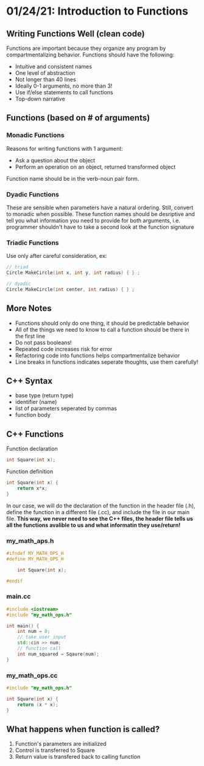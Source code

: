 # 01/24/21: Introduction to Functions

## Writing Functions Well (clean code)
Functions are important because they organize any program by compartmentalizing behavior. Functions should have the following:
- Intuitive and consistent names
- One level of abstraction
- Not longer than 40 lines
- Ideally 0-1 arguments, no more than 3! 
- Use if/else statements to call functions
- Top-down narrative


## Functions (based on # of arguments)
### Monadic Functions
Reasons for writing functions with 1 argument:
- Ask a question about the object
- Perform an operation on an object, returned transformed object 

Function name should be in the verb-noun pair form.

### Dyadic Functions
These are sensible when parameters have a natural ordering. Still, convert to monadic when possible. These function names should be desriptive and tell you what information you need to provide for both arguments, i.e. programmer shouldn't have to take a second look at the function signature 

### Triadic Functions 
Use only after careful consideration, ex:
``` cpp
// triad
Circle MakeCircle(int x, int y, int radius) { } ;

// dyadic
Circle MakeCircle(int center, int radius) { } ;
```

## More Notes
- Functions should only do one thing, it should be predictable behavior 
- All of the things we need to know to call a function should be there in the first line
- Do not pass booleans!
- Repeated code increases risk for error
- Refactoring code into functions helps compartmentalize behavior
- Line breaks in functions indicates seperate thoughts, use them carefully!

## C++ Syntax
- base type (return type)
- identifier (name)
- list of parameters seperated by commas
- function body

## C++ Functions
Function declaration
``` cpp
int Square(int x);
```
Function definition
``` cpp
int Square(int x) {
    return x*x;
}
``` 
In our case, we will do the declaration of the function in the header file (.h), define the function in a different file (.cc), and include the file in our main file. **This way, we never need to see the C++ files, the header file tells us all the functions avalible to us and what informatin they use/return!** 

### my_math_aps.h
``` cpp
#ifndef MY_MATH_OPS_H
#define MY_MATH_OPS_H

    int Square(int x);

#endif
```

### main.cc
``` cpp
#include <iostream>
#include "my_math_ops.h"

int main() {
    int num = 0;
    // take user input
    std::cin >> num;
    // function call
    int num_squared = Sqaure(num);
}
```

### my_math_ops.cc
``` cpp
#include "my_math_ops.h"

int Square(int x) {
    return (x * x);
}
```

## What happens when function is called?
1. Function's parameters are initialized
2. Control is transferred to Square 
3. Return value is transfered back to calling function